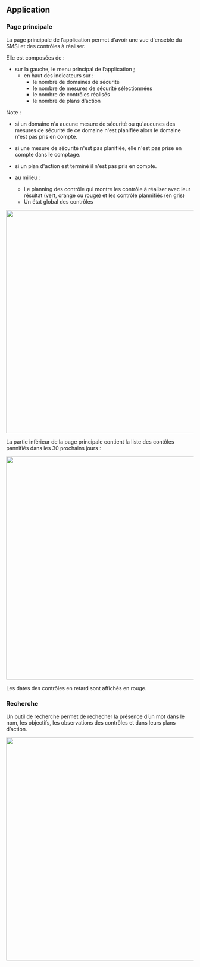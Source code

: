 ## Application

### Page principale

La page principale de l’application permet d'avoir une vue d'enseble du SMSI et des contrôles à réaliser.

Elle est composées de :

* sur la gauche, le menu principal de l’application ;
    * en haut des indicateurs sur :
        * le nombre de domaines de sécurité
        * le nombre de mesures de sécurité sélectionnées
        * le nombre de contrôles réalisés
        * le nombre de plans d’action 

Note : 
* si un domaine n'a aucune mesure de sécurité ou qu'aucunes des mesures de sécurité de ce domaine n'est planifiée alors le domaine n'est pas pris en compte.
* si une mesure de sécurité n'est pas planifiée, elle n'est pas prise en compte dans le comptage.
* si un plan d'action est terminé il n'est pas pris en compte.

* au milieu :
    * Le planning des contrôle qui montre les contrôle à réaliser avec leur résultat (vert, orange ou rouge) et les contrôle plannifiés (en gris)
    * Un état global des contrôles


[<img src="/deming/images/home1.png" width="600">](/deming/images/home1.png)

La partie inférieur de la page principale contient la liste des contôles pannifiés dans les 30 prochains jours :

[<img src="/deming/images/home2.png" width="600">](/deming/images/home2.png)

Les dates des contrôles en retard sont affichés en rouge.

### Recherche

Un outil de recherche permet de rechecher la présence d’un mot dans le nom, les objectifs, les observations des contrôles 
et dans leurs plans d’action.

[<img src="/deming/images/search.png" width="600">](/deming/images/search.png)



